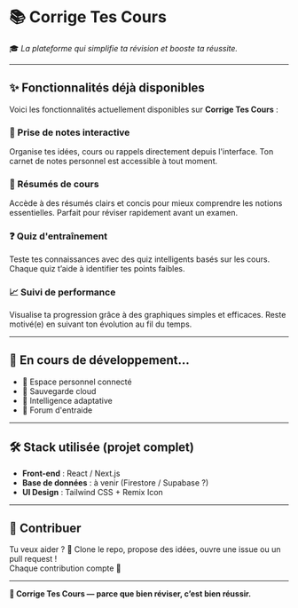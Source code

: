 # 📚 Corrige Tes Cours

🎓 _La plateforme qui simplifie ta révision et booste ta réussite._

---

## ✨ Fonctionnalités déjà disponibles

Voici les fonctionnalités actuellement disponibles sur **Corrige Tes Cours** :

### 📝 Prise de notes interactive
Organise tes idées, cours ou rappels directement depuis l'interface. Ton carnet de notes personnel est accessible à tout moment.

### 📄 Résumés de cours
Accède à des résumés clairs et concis pour mieux comprendre les notions essentielles. Parfait pour réviser rapidement avant un examen.

### ❓ Quiz d'entraînement
Teste tes connaissances avec des quiz intelligents basés sur les cours. Chaque quiz t’aide à identifier tes points faibles.

### 📈 Suivi de performance
Visualise ta progression grâce à des graphiques simples et efficaces. Reste motivé(e) en suivant ton évolution au fil du temps.

---

## 🚀 En cours de développement...

- 🔐 Espace personnel connecté
- 💾 Sauvegarde cloud
- 🧠 Intelligence adaptative
- 💬 Forum d'entraide

---

## 🛠️ Stack utilisée (projet complet)

- **Front-end** : React / Next.js
- **Base de données** : à venir (Firestore / Supabase ?)
- **UI Design** : Tailwind CSS + Remix Icon

---

## 🤝 Contribuer

Tu veux aider ? 🚀 Clone le repo, propose des idées, ouvre une issue ou un pull request !  
Chaque contribution compte 💙

---


**🧠 Corrige Tes Cours — parce que bien réviser, c’est bien réussir.**
